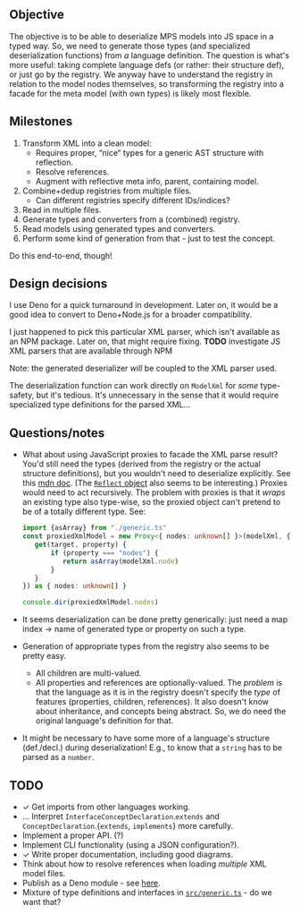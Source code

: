 ## Objective

The objective is to be able to deserialize MPS models into JS space in a typed way.
So, we need to generate those types (and specialized deserialization functions) from _a_ language definition.
The question is what's more useful: taking complete language defs (or rather: their structure def), or just go by the registry.
We anyway have to understand the registry in relation to the model nodes themselves, so transforming the registry into a facade for the meta model (with own types) is likely most flexible.


## Milestones

1. Transform XML into a clean model:
    * Requires proper, “nice“ types for a generic AST structure with reflection.
    * Resolve references.
    * Augment with reflective meta info, parent, containing model.
2. Combine+dedup registries from multiple files.
    * Can different registries specify different IDs/indices?
3. Read in multiple files.
4. Generate types and converters from a (combined) registry.
5. Read models using generated types and converters.
6. Perform some kind of generation from that - just to test the concept.

Do this end-to-end, though!


## Design decisions

I use Deno for a quick turnaround in development.
Later on, it would be a good idea to convert to Deno+Node.js for a broader compatibility.

I just happened to pick this particular XML parser, which isn't available as an NPM package.
Later on, that might require fixing.
**TODO**  investigate JS XML parsers that are available through NPM

Note: the generated deserializer _will_ be coupled to the XML parser used.

The deserialization function can work directly on `ModelXml` for _some_ type-safety, but it's tedious.
It's unnecessary in the sense that it would require specialized type definitions for the parsed XML...


## Questions/notes

* What about using JavaScript proxies to facade the XML parse result?
   You'd still need the types (derived from the registry or the actual structure definitions), but you wouldn't need to deserialize explicitly.
   See this [mdn doc](https://developer.mozilla.org/en-US/docs/Web/JavaScript/Reference/Global_Objects/Proxy).
   (The [`Reflect` object](https://developer.mozilla.org/en-US/docs/Web/JavaScript/Reference/Global_Objects/Reflect) also seems to be interesting.)
   Proxies would need to act recursively.
   The problem with proxies is that it _wraps_ an existing type also type-wise, so the proxied object can't pretend to be of a totally different type.
   See:

   ```typescript
   import {asArray} from "./generic.ts"
   const proxiedXmlModel = new Proxy<{ nodes: unknown[] }>(modelXml, {
      get(target, property) {
          if (property === "nodes") {
             return asArray(modelXml.node)
          }
      }
   }) as { nodes: unknown[] }
   
   console.dir(proxiedXmlModel.nodes)
   ```

* It seems deserialization can be done pretty generically: just need a map index &rarr; name of generated type or property on such a type.

* Generation of appropriate types from the registry also seems to be pretty easy.
  * All children are multi-valued.
  * All properties and references are optionally-valued.
  The _problem_ is that the language as it is in the registry doesn't specify the _type_ of features (properties, children, references).
  It also doesn't know about inheritance, and concepts being abstract.
  So, we do need the original language's definition for that.

* It might be necessary to have some more of a language's structure (def./decl.) during deserialization!
  E.g., to know that a `string` has to be parsed as a `number`.


## TODO

* &#10003; Get imports from other languages working.
* &hellip; Interpret `InterfaceConceptDeclaration`.`extends` and `ConceptDeclaration`.{`extends`, `implements`} more carefully.
* Implement a proper API. (?)
* Implement CLI functionality (using a JSON configuration?).
* &#10003; Write proper documentation, including good diagrams.
* Think about how to resolve references when loading _multiple_ XML model files.
* Publish as a Deno module - see [here](https://deno.land/add_module).
* Mixture of type definitions and interfaces in [`src/generic.ts`](./src/generic.ts) - do we want that?

